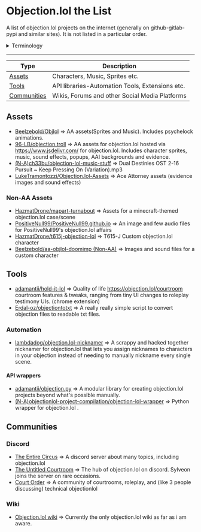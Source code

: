 # Objection.lol the List
A list of objection.lol projects on the internet (generally on github-gitlab-pypi and similar sites). It is not listed in a particular order.

<details>
<summary>Terminology</summary>
  <table>
    <tr>
      <th>Term</th>
      <th>Meaning</th>
    </tr>
    <tr>
      <td>AA</td>  
      <td>Contains Ace Attorney related content.</td>
    </tr>
      <td>Non-AA</td>
      <td>Does not contain Ace Attorney related content.</td>
    <tr>
      <td>In-AA</td>
      <td>Includes Ace Attorney related content.</td>
    </tr>
      <td>N-A</td>
      <td>Not maintained anymore(No-Activity)</td>
    <tr>
      <td>Sylveon</td>
      <td> Sylveon is the nickname of the objection.lol's developer. (Yes i know it is also a pokemon)
    </tr>
  </table>
</details>

---


| Type                        | Description                                     |
|-----------------------------|-------------------------------------------------|
| [Assets](#Assets)           | Characters, Music, Sprites etc.                 |
| [Tools](#Tools)             | API libraries-Automation Tools, Extensions etc. |
| [Communities](#Communities) | Wikis, Forums and other Social Media Platforms  |


## Assets
- [Beelzebold/Objlol](https://github.com/Beelzebold/Objlol) => AA assets(Sprites and Music). Includes psychelock animations.
- [96-LB/objection.troll](https://github.com/96-LB/objection.troll) => AA assets for objection.lol hosted via https://www.jsdelivr.com/ for objection.lol. Includes character sprites, music, sound effects, popups, AAI backgrounds and evidence. 
- [(N-A)ch33bu/objection-lol-music-stuff](https://github.com/ch33bu/objection-lol-music-stuff) => Dual Destinies OST 2-16 Pursuit ~ Keep Pressing On (Variation).mp3
- [LukeTramontozzi/Objection.lol-Assets](https://github.com/LukeTramontozzi/Objection.lol-Assets) => Ace Attorney assets (evidence images and sound effects)

### Non-AA Assets 
- [HazmatDrone/mapart-turnabout](https://github.com/HazmatDrone/mapart-turnabout) => Assets for a minecraft-themed objection.lol case/scene
- [PositiveNull99/PositiveNull99.github.io](https://github.com/PositiveNull99/PositiveNull99.github.io) => An image and few audio files for PositiveNull99's objection.lol affairs
- [HazmatDrone/t615j-objection-lol](https://github.com/HazmatDrone/t615j-objection-lol) => T615-J Custom objection.lol character
- [Beelzebold/aa-objlol-doomimp (Non-AA)](https://github.com/Beelzebold/aa-objlol-doomimp) => Images and sound files for a custom character



## Tools
- [adamantii/hold-it-lol](https://github.com/adamantii/hold-it-lol) => Quality of life https://objection.lol/courtroom courtroom features & tweaks, ranging from tiny UI changes to roleplay testimony UIs. (chrome extension)
- [Erdal-oz/objectiontotxt](https://github.com/Erdal-oz/objectiontotxt) => A really really simple script to convert objection files to readable txt files.

### Automation
- [lambdadog/objection.lol-nicknamer](https://github.com/lambdadog/objection.lol-nicknamer) => A scrappy and hacked together nicknamer for objection.lol that lets you assign nicknames to characters in your objection instead of needing to manually nickname every single scene.

#### API wrappers
- [adamantii/objection.py](https://github.com/adamantii/objection.py) => A modular library for creating objection.lol projects beyond what's possible manually.
- [(N-A)objectionlol-project-compilation/objection-lol-wrapper](https://github.com/objectionlol-project-compilation/objection-lol-wrapper) => Python wrapper for objection.lol .

## Communities
### Discord
- [The Entire Circus](https://discord.com/invite/tQGqubBanw) => A discord server about many topics, including objection.lol
- [The Untitled Courtroom](https://discord.com/invite/aX9Y5g9uwY) => The hub of objection.lol on discord. Sylveon joins the server on rare occasions.
- [Court Order](https://discord.gg/5dMRR37FWt) =>  A community of courtrooms, roleplay, and (like 3 people discussing) technical objectionlol

### Wiki
- [Objection.lol wiki](https://objectionlol.fandom.com/wiki/Objection_dot_lol_Wiki) => Currently the only objection.lol wiki as far as i am aware.
